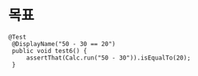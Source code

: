 # 목표
    @Test
     @DisplayName("50 - 30 == 20")
     public void test6() {
         assertThat(Calc.run("50 - 30")).isEqualTo(20);
     }